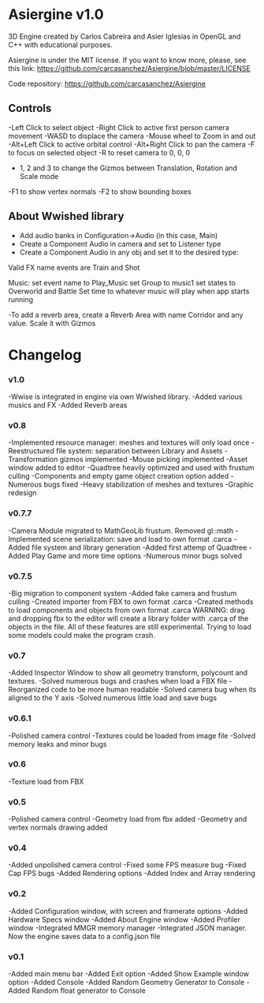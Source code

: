 # Asiergine v1.0

3D Engine created by Carlos Cabreira and Asier Iglesias in OpenGL and C++ with educational purposes.

Asiergine is under the MIT license. If you want to know more, please, see this link:
https://github.com/carcasanchez/Asiergine/blob/master/LICENSE

Code repository:
https://github.com/carcasanchez/Asiergine

## Controls

-Left Click to select object
-Right Click to active first person camera movement
-WASD to displace the camera
-Mouse wheel to Zoom in and out
-Alt+Left Click to active orbital control
-Alt+Right Click to pan the camera
-F to focus on selected object
-R to reset camera to 0, 0, 0
- 1, 2 and 3 to change the Gizmos between Translation, Rotation and Scale mode


-F1 to show vertex normals
-F2 to show bounding boxes


 
## About Wwished library

- Add audio banks in Configuration->Audio (in this case, Main)
- Create a Component Audio in camera and set to Listener type
- Create a Component Audio in any obj and set it to the desired type:

Valid FX name events are Train and Shot
  
Music: set event name to Play_Music
	set Group to music1
	set states to Overworld and Battle
	Set time to whatever
music will play when app starts running

-To add a reverb area, create a Reverb Area with name Corridor and any value. Scale it with Gizmos

# Changelog

### v1.0
-Wwise is integrated in engine via own Wwished library. 
-Added various musics and FX
-Added Reverb areas

### v0.8
-Implemented resource manager: meshes and textures will only load once
-Reestructured file system: separation between Library and Assets 
-Transformation gizmos implemented
-Mouse picking implemented
-Asset window added to editor
-Quadtree heavily optimized and used with frustum culling
-Components and empty game object creation option added
-Numerous bugs fixed
-Heavy stabilization of meshes and textures
-Graphic redesign

### v0.7.7
-Camera Module migrated to MathGeoLib frustum. Removed gl::math
-Implemented scene serialization: save and load to own format .carca
-Added file system and library generation
-Added first attemp of Quadtree
-Added Play Game and more time options
-Numerous minor bugs solved  

### v0.7.5
-Big migration to component system
-Added fake camera and frustum culling
-Created importer from FBX to own format .carca
-Created methods to load components and objects from own format .carca
WARNING: drag and dropping fbx to the editor will create a library folder with .carca of the objects in the file.
All of these features are still experimental. Trying to load some models could make the program crash.

### v0.7
-Added Inspector Window to show all geometry transform, polycount and textures.
-Solved numerous bugs and crashes when load a FBX file
-Reorganized code to be more human readable
-Solved camera bug when its aligned to the Y axis
-Solved numerous little load and save bugs

### v0.6.1
-Polished camera control
-Textures could be loaded from image file 
-Solved memory leaks and minor bugs

### v0.6
-Texture load from FBX

### v0.5
-Polished camera control
-Geometry load from fbx added
-Geometry and vertex normals drawing added

### v0.4
-Added unpolished camera control
-Fixed some FPS measure bug
-Fixed Cap FPS bugs
-Added Rendering options
-Added Index and Array rendering

### v0.2
-Added Configuration window, with screen and framerate options 
-Added Hardware Specs window
-Added About Engine window
-Added Profiler window
-Integrated MMGR memory manager
-Integrated JSON manager. Now the engine saves data to a config.json file

### v0.1
-Added main menu bar
-Added Exit option
-Added Show Example window option
-Added Console
-Added Random Geometry Generator to Console
-Added Random float generator to Console